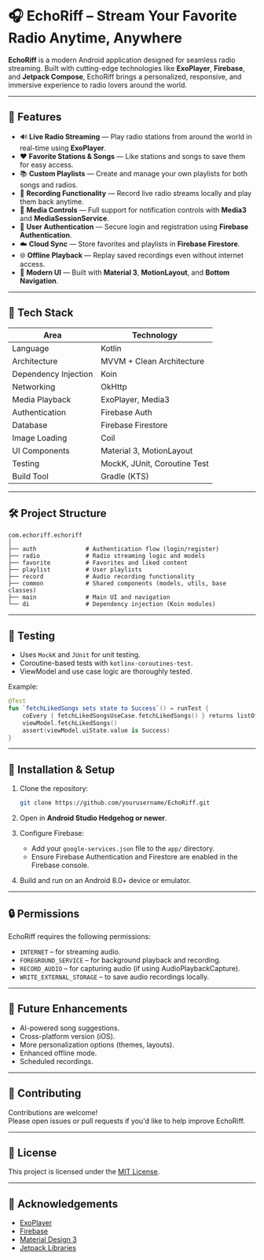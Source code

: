 # 🎧 EchoRiff – Stream Your Favorite Radio Anytime, Anywhere

**EchoRiff** is a modern Android application designed for seamless radio streaming. Built with cutting-edge technologies like **ExoPlayer**, **Firebase**, and **Jetpack Compose**, EchoRiff brings a personalized, responsive, and immersive experience to radio lovers around the world.

---

## 📱 Features

- 🔊 **Live Radio Streaming** — Play radio stations from around the world in real-time using **ExoPlayer**.
- ❤️ **Favorite Stations & Songs** — Like stations and songs to save them for easy access.
- 📚 **Custom Playlists** — Create and manage your own playlists for both songs and radios.
- 🔴 **Recording Functionality** — Record live radio streams locally and play them back anytime.
- 📡 **Media Controls** — Full support for notification controls with **Media3** and **MediaSessionService**.
- 🔐 **User Authentication** — Secure login and registration using **Firebase Authentication**.
- ☁️ **Cloud Sync** — Store favorites and playlists in **Firebase Firestore**.
- 🌐 **Offline Playback** — Replay saved recordings even without internet access.
- 🎨 **Modern UI** — Built with **Material 3**, **MotionLayout**, and **Bottom Navigation**.

---

## 🚀 Tech Stack

| Area | Technology |
|------|------------|
| Language | Kotlin |
| Architecture | MVVM + Clean Architecture |
| Dependency Injection | Koin |
| Networking | OkHttp |
| Media Playback | ExoPlayer, Media3 |
| Authentication | Firebase Auth |
| Database | Firebase Firestore |
| Image Loading | Coil |
| UI Components | Material 3, MotionLayout |
| Testing | MockK, JUnit, Coroutine Test |
| Build Tool | Gradle (KTS) |

---

## 🛠️ Project Structure

```
com.echoriff.echoriff
│
├── auth              # Authentication flow (login/register)
├── radio             # Radio streaming logic and models
├── favorite          # Favorites and liked content
├── playlist          # User playlists
├── record            # Audio recording functionality
├── common            # Shared components (models, utils, base classes)
├── main              # Main UI and navigation
└── di                # Dependency injection (Koin modules)
```

---

## 🧪 Testing

- Uses `MockK` and `JUnit` for unit testing.
- Coroutine-based tests with `kotlinx-coroutines-test`.
- ViewModel and use case logic are thoroughly tested.

Example:
```kotlin
@Test
fun `fetchLikedSongs sets state to Success`() = runTest {
    coEvery { fetchLikedSongsUseCase.fetchLikedSongs() } returns listOf(mockSong)
    viewModel.fetchLikedSongs()
    assert(viewModel.uiState.value is Success)
}
```

---

## 📝 Installation & Setup

1. Clone the repository:
   ```bash
   git clone https://github.com/yourusername/EchoRiff.git
   ```

2. Open in **Android Studio Hedgehog or newer**.

3. Configure Firebase:
   - Add your `google-services.json` file to the `app/` directory.
   - Ensure Firebase Authentication and Firestore are enabled in the Firebase console.

4. Build and run on an Android 8.0+ device or emulator.

---

## 🔒 Permissions

EchoRiff requires the following permissions:
- `INTERNET` – for streaming audio.
- `FOREGROUND_SERVICE` – for background playback and recording.
- `RECORD_AUDIO` – for capturing audio (if using AudioPlaybackCapture).
- `WRITE_EXTERNAL_STORAGE` – to save audio recordings locally.

---

## 🧠 Future Enhancements

- AI-powered song suggestions.
- Cross-platform version (iOS).
- More personalization options (themes, layouts).
- Enhanced offline mode.
- Scheduled recordings.

---

## 🤝 Contributing

Contributions are welcome!  
Please open issues or pull requests if you'd like to help improve EchoRiff.

---

## 📄 License

This project is licensed under the [MIT License](LICENSE).

---

## 🙌 Acknowledgements

- [ExoPlayer](https://github.com/google/ExoPlayer)
- [Firebase](https://firebase.google.com/)
- [Material Design 3](https://m3.material.io/)
- [Jetpack Libraries](https://developer.android.com/jetpack)